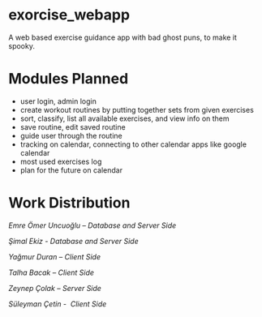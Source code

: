 # exorcise_webapp

A web based exercise guidance app with bad ghost puns, to make it spooky.

# Modules Planned

- user login, admin login
- create workout routines by putting together sets from given exercises
- sort, classify, list all available exercises, and view info on them
- save routine, edit saved routine
- guide user through the routine
- tracking on calendar, connecting to other calendar apps like google calendar
- most used exercises log
- plan for the future on calendar

# Work Distribution

  *Emre Ömer Uncuoğlu – Database and Server Side*
  
  *Şimal Ekiz - Database and Server Side*
  
  *Yağmur Duran – Client Side*
  
  *Talha Bacak – Client Side*
  
  *Zeynep Çolak – Server Side*
  
  *Süleyman Çetin -  Client Side*
